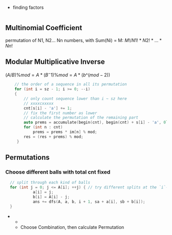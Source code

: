 * finding factors
```cpp
```


## Multinomial Coefficient
permutation of N1, N2... Nn numbers, with Sum(Ni) = M:
$M! / N1! * N2! * ... * Nn!$

## Modular Multiplicative Inverse
$(A / B) \% mod = A * ( B ^ -1 ) \% mod = A * (b \^ (mod -2))$

```cpp
	// the order of a sequence in all its permutation
	for (int i = sz - 1; i >= 0; --i)
    {
	    // only count sequence lower than i ~ sz here
	    // xxxxcxxxxx
        cnt[s[i] - 'a'] += 1;
        // fix the first number as lower
        // calculate the permutation of the remaining part
        auto prems = accumulate(begin(cnt), begin(cnt) + s[i] - 'a', 0l) * ft[sz - i - 1] % mod;
        for (int n : cnt)
            prems = prems * im[n] % mod;
        res = (res + prems) % mod;
	 }
```


## Permutations

### Choose different balls with total cnt fixed

```c++
  // split through each kind of balls
  for (int j = 0; j <= A[i]; ++j) { // try different splits at the `i`-th element, i.e. a[i] + b[i] = A[i]
            a[i] = j;
            b[i] = A[i] - j;
            ans += dfs(A, a, b, i + 1, sa + a[i], sb + b[i]);
  }
```


* 
	*  
	* Choose Combination, then calculate Permutation